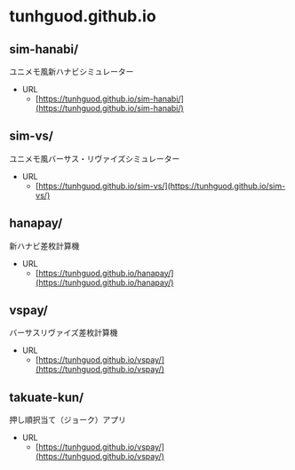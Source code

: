 # tunhguod.github.io

## sim-hanabi/

ユニメモ風新ハナビシミュレーター

* URL
  * [https://tunhguod.github.io/sim-hanabi/](https://tunhguod.github.io/sim-hanabi/)

## sim-vs/

ユニメモ風バーサス・リヴァイズシミュレーター

* URL
  * [https://tunhguod.github.io/sim-vs/](https://tunhguod.github.io/sim-vs/)

## hanapay/

新ハナビ差枚計算機

* URL
  * [https://tunhguod.github.io/hanapay/](https://tunhguod.github.io/hanapay/)

## vspay/

バーサスリヴァイズ差枚計算機

* URL
  * [https://tunhguod.github.io/vspay/](https://tunhguod.github.io/vspay/)

## takuate-kun/

押し順択当て（ジョーク）アプリ

* URL
  * [https://tunhguod.github.io/vspay/](https://tunhguod.github.io/vspay/)

